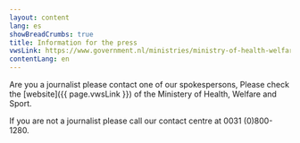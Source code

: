 ```yaml
---
layout: content
lang: es
showBreadCrumbs: true
title: Information for the press
vwsLink: https://www.government.nl/ministries/ministry-of-health-welfare-and-sport/contact/information-for-the-press
contentLang: en
---
```




Are you a journalist please contact one of our spokespersons, Please check the [website]({{ page.vwsLink }}) of the Ministery of Health, Welfare and Sport.

If you are not a journalist please call our contact centre at 0031 (0)800-1280.
